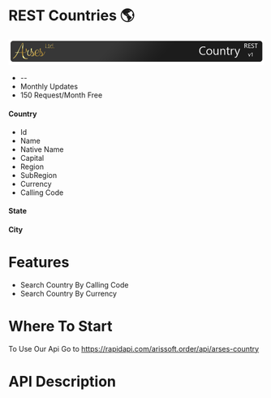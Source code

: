 # REST Countries 🌎
![Arses REST Country](https://github.com/ArsesCo/RESTCountries/blob/master/statics/rm_header.png)

 * --
 * Monthly Updates
 * 150 Request/Month Free
 
 <h4>Country</h4>
 
 * Id
 * Name
 * Native Name
 * Capital
 * Region
 * SubRegion
 * Currency
 * Calling Code
 
 <h4>State</h4>
 
 <h4>City</h4>
 
# Features
 * Search Country By Calling Code
 * Search Country By Currency
 
 
# Where To Start
To Use Our Api Go to https://rapidapi.com/arissoft.order/api/arses-country

# API Description

